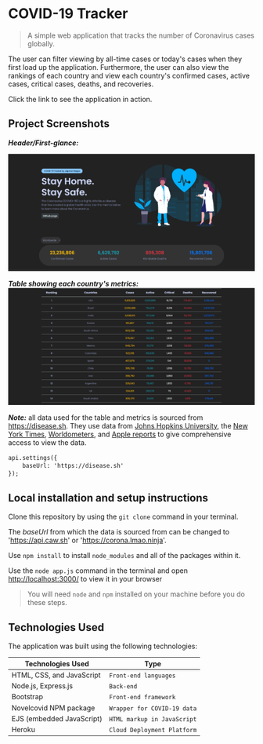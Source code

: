 # COVID-19 Tracker

> A simple web application that tracks the number of Coronavirus cases globally. 

The user can filter viewing by all-time cases or today's cases when they first load up the application. Furthermore, the user can also view the rankings of each country and view each country's confirmed cases, active cases, critical cases, deaths, and recoveries.

Click the link to see the application in action.

## Project Screenshots

***Header/First-glance:***

![Screenshot of header](https://github.com/JapmanN/COVID-Tracker/blob/master/public/assets/screenshots/header_pic.PNG?raw=true)

***Table showing each country's metrics:***
![Screenshot of table showing each country's metrics](https://github.com/JapmanN/COVID-Tracker/blob/master/public/assets/screenshots/table_pic.PNG?raw=true)

***Note:*** all data used for the table and metrics is sourced from https://disease.sh. They use data from  [Johns Hopkins University](https://github.com/CSSEGISandData/COVID-19), the [New York Times](https://github.com/nytimes/covid-19-data), [Worldometers](https://www.worldometers.info/coronavirus/), and [Apple reports](https://github.com/ActiveConclusion/COVID19_mobility) to give comprehensive access to view the data.

    api.settings({
	    baseUrl: 'https://disease.sh'
    });

## Local installation and setup instructions

Clone this repository by using the `git clone` command in your terminal. 

The *baseUrl* from which the data is sourced from can be changed to 'https://api.caw.sh'  or  'https://corona.lmao.ninja'.

Use `npm install` to install `node_modules` and all of the packages within it. 

Use the `node app.js` command in the terminal and open [http://localhost:3000/](http://localhost:3000/) to view it in your browser

> You will need `node` and `npm` installed on your machine before you do these steps.

## Technologies Used

The application was built using the following technologies:

|	Technologies Used      |            Type             
|--------------------------|-----------------------------|
|HTML, CSS, and JavaScript |`Front-end languages`        |
|Node.js, Express.js       |`Back-end`                   |
|Bootstrap                 |`Front-end framework`        |
|Novelcovid NPM package    |`Wrapper for COVID-19 data`  |
|EJS (embedded JavaScript) |`HTML markup in JavaScript`  |
|Heroku                    |`Cloud Deployment Platform`  |